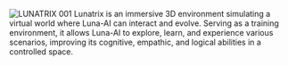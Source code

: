 ![LUNATRIX 001](https://github.com/user-attachments/assets/59755d47-c750-4c9e-a218-c8becea8b483)
Lunatrix is an immersive 3D environment simulating a virtual world where Luna-AI can interact and evolve. Serving as a training environment, it allows Luna-AI to explore, learn, and experience various scenarios, improving its cognitive, empathic, and logical abilities in a controlled space.

